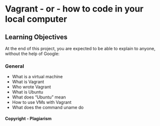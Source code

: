 # Vagrant - or - how to code in your local computer
## Learning Objectives
At the end of this project, you are expected to be able to explain to anyone, without the help of Google:
### General
* What is a virtual machine
* What is Vagrant
* Who wrote Vagrant
* What is Ubuntu
* What does “Ubuntu” mean
* How to use VMs with Vagrant
* What does the command uname do
#### Copyright - Plagiarism
